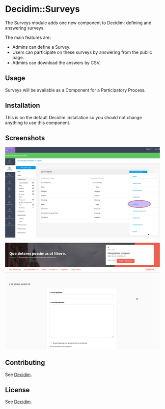 # Decidim::Surveys

The Surveys module adds one new component to Decidim: defining and answering surveys.

The main features are:

* Admins can define a Survey.
* Users can participate on these surveys by answering from the public page.
* Admins can download the answers by CSV.

## Usage

Surveys will be available as a Component for a Participatory Process.

## Installation

This is on the default Decidim installation so you should not change anything to use this component.

## Screenshots

![Add survey](docs/screenshot01.png)

![Use survey](docs/screenshot02.png)

## Contributing

See [Decidim](https://github.com/decidim/decidim).

## License

See [Decidim](https://github.com/decidim/decidim).
